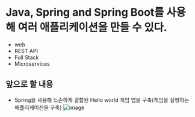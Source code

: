 # Java, Spring and Spring Boot를 사용해 여러 애플리케이션을 만들 수 있다.
- web
- REST API
- Full Stack
- Microservices

## 앞으로 할 내용
- Spring을 사용해 느슨하게 결합된 Hello world 게임 앱을 구축(게임을 실행하는 애플리케이션을 구축)
![image](https://github.com/kdahun/udemy_javaSpringBoot_Fullstack/assets/101082485/6e843eb7-6841-4f9c-9e98-c02e67ca4d97)

